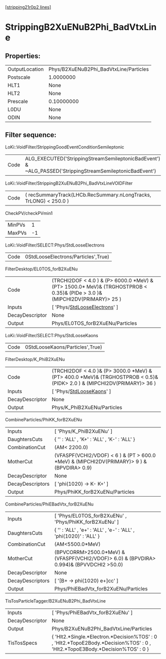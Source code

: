 [[stripping21r0p2 lines]](./stripping21r0p2-index)

# StrippingB2XuENuB2Phi_BadVtxLine

## Properties:

|                |                                        |
|----------------|----------------------------------------|
| OutputLocation | Phys/B2XuENuB2Phi_BadVtxLine/Particles |
| Postscale      | 1.0000000                              |
| HLT1           | None                                   |
| HLT2           | None                                   |
| Prescale       | 0.10000000                             |
| L0DU           | None                                   |
| ODIN           | None                                   |

## Filter sequence:

LoKi::VoidFilter/StrippingGoodEventConditionSemileptonic

|      |                                                                                                          |
|------|----------------------------------------------------------------------------------------------------------|
| Code | ALG_EXECUTED('StrippingStreamSemileptonicBadEvent') & ~ALG_PASSED('StrippingStreamSemileptonicBadEvent') |

LoKi::VoidFilter/StrippingB2XuENuB2Phi_BadVtxLineVOIDFilter

|      |                                                                   |
|------|-------------------------------------------------------------------|
| Code | ( recSummaryTrack(LHCb.RecSummary.nLongTracks, TrLONG) \< 250.0 ) |

CheckPV/checkPVmin1

|        |     |
|--------|-----|
| MinPVs | 1   |
| MaxPVs | -1  |

LoKi::VoidFilter/SELECT:Phys/StdLooseElectrons

|      |                                     |
|------|-------------------------------------|
| Code | 0StdLooseElectrons/Particles',True) |

FilterDesktop/EL0TOS_forB2XuENu

|                 |                                                                                                                                   |
|-----------------|-----------------------------------------------------------------------------------------------------------------------------------|
| Code            | (TRCHI2DOF \< 4.0 ) & (P\> 6000.0 \*MeV) & (PT\> 1500.0\* MeV)& (TRGHOSTPROB \< 0.35)& (PIDe \> 3.0 )& (MIPCHI2DV(PRIMARY)\> 25 ) |
| Inputs          | [ 'Phys/[StdLooseElectrons](./stripping21r0p2-commonparticles-stdlooseelectrons)' ]                                             |
| DecayDescriptor | None                                                                                                                              |
| Output          | Phys/EL0TOS_forB2XuENu/Particles                                                                                                  |

LoKi::VoidFilter/SELECT:Phys/StdLooseKaons

|      |                                 |
|------|---------------------------------|
| Code | 0StdLooseKaons/Particles',True) |

FilterDesktop/K_PhiB2XuENu

|                 |                                                                                                                                |
|-----------------|--------------------------------------------------------------------------------------------------------------------------------|
| Code            | (TRCHI2DOF \< 4.0 )& (P\> 3000.0 \*MeV) & (PT\> 400.0 \*MeV)& (TRGHOSTPROB \< 0.5)& (PIDK\> 2.0 ) & (MIPCHI2DV(PRIMARY)\> 36 ) |
| Inputs          | [ 'Phys/[StdLooseKaons](./stripping21r0p2-commonparticles-stdloosekaons)' ]                                                  |
| DecayDescriptor | None                                                                                                                           |
| Output          | Phys/K_PhiB2XuENu/Particles                                                                                                    |

CombineParticles/PhiKK_forB2XuENu

|                  |                                                                                                |
|------------------|------------------------------------------------------------------------------------------------|
| Inputs           | [ 'Phys/K_PhiB2XuENu' ]                                                                      |
| DaughtersCuts    | { '' : 'ALL' , 'K+' : 'ALL' , 'K-' : 'ALL' }                                                   |
| CombinationCut   | (AM\< 2200.0)                                                                                  |
| MotherCut        | (VFASPF(VCHI2/VDOF) \< 6 ) & (PT \> 600.0 \*MeV) & (MIPCHI2DV(PRIMARY)\> 9 ) & (BPVDIRA\> 0.9) |
| DecayDescriptor  | None                                                                                           |
| DecayDescriptors | [ 'phi(1020) -\> K- K+' ]                                                                    |
| Output           | Phys/PhiKK_forB2XuENu/Particles                                                                |

CombineParticles/PhiEBadVtx_forB2XuENu

|                  |                                                                                              |
|------------------|----------------------------------------------------------------------------------------------|
| Inputs           | [ 'Phys/EL0TOS_forB2XuENu' , 'Phys/PhiKK_forB2XuENu' ]                                     |
| DaughtersCuts    | { '' : 'ALL' , 'e+' : 'ALL' , 'e-' : 'ALL' , 'phi(1020)' : 'ALL' }                           |
| CombinationCut   | (AM\<5500.0\*MeV)                                                                            |
| MotherCut        | (BPVCORRM\>2500.0\*MeV) & (VFASPF(VCHI2/VDOF)\> 6.0) & (BPVDIRA\> 0.994)& (BPVVDCHI2 \>50.0) |
| DecayDescriptor  | None                                                                                         |
| DecayDescriptors | [ '[B+ -\> phi(1020) e+]cc' ]                                                            |
| Output           | Phys/PhiEBadVtx_forB2XuENu/Particles                                                         |

TisTosParticleTagger/B2XuENuB2Phi_BadVtxLine

|                 |                                                                                                                                     |
|-----------------|-------------------------------------------------------------------------------------------------------------------------------------|
| Inputs          | [ 'Phys/PhiEBadVtx_forB2XuENu' ]                                                                                                  |
| DecayDescriptor | None                                                                                                                                |
| Output          | Phys/B2XuENuB2Phi_BadVtxLine/Particles                                                                                              |
| TisTosSpecs     | { 'Hlt2.\*Single.\*Electron.\*Decision%TOS' : 0 , 'Hlt2.\*TopoE2Body.\*Decision%TOS' : 0 , 'Hlt2.\*TopoE3Body.\*Decision%TOS' : 0 } |
